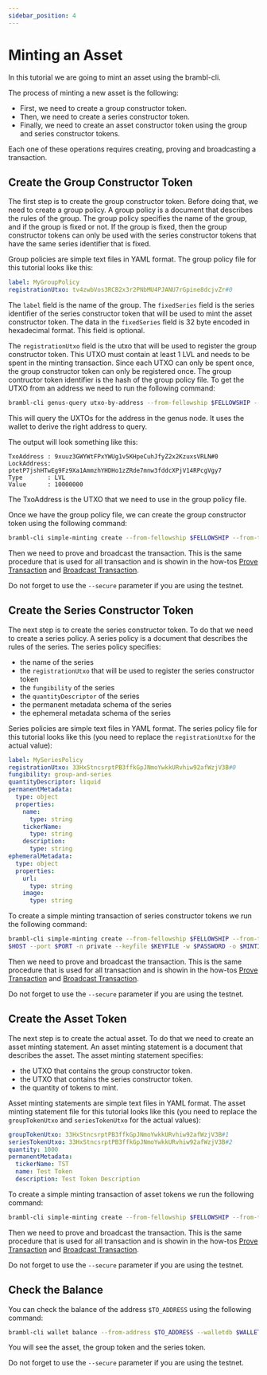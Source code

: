 ```yaml
---
sidebar_position: 4
---
```


# Minting an Asset

In this tutorial we are going to mint an asset using the brambl-cli.

The process of minting a new asset is the following:

- First, we need to create a group constructor token.
- Then, we need to create a series constructor token.
- Finally, we need to create an asset constructor token using the group and series constructor tokens.

Each one of these operations requires creating, proving and broadcasting 
a transaction.

## Create the Group Constructor Token

The first step is to create the group constructor token. Before doing that,
we need to create a group policy. A group policy is a document that describes
the rules of the group. The group policy specifies the name of the group, and 
if the group is fixed or not. If the group is fixed, then the group constructor
tokens can only be used with the series constructor tokens that have the same
series identifier that is fixed.

Group policies are simple text files in YAML format. The group policy file
for this tutorial looks like this:

```yaml
label: MyGroupPolicy
registrationUtxo: tv4zwbVos3RCB2x3r2PNbMU4PJANU7rGpine8dcjvZr#0
```

The `label` field is the name of the group. The `fixedSeries` field is the
series identifier of the series constructor token that will be used to mint
the asset constructor token. The data in the `fixedSeries` field is
32 byte encoded in hexadecimal format. This field is optional.

The `registrationUtxo` field is the utxo that will be used to register the
group constructor token. This UTXO must contain at least 1 LVL and needs to
be spent in the minting transaction. Since each UTXO can only be spent once,
the group constructor token can only be registered once. The group contructor
token identifier is the hash of the group policy file. To get the UTXO from an address we need to run the following command:

```bash
brambl-cli genus-query utxo-by-address --from-fellowship $FELLOWSHIP --from-template $LOCK_TEMPLATE -h $HOST --port $PORT --walletdb $WALLET
```

This will query the UXTOs for the address in the genus node. It uses the wallet to derive the right address to query.

The output will look something like this:

```
TxoAddress : 9xuuz3GWYWtFPxYWUg1v5KHpeCuhJfyZ2x2KzuxsVRLN#0
LockAddress: ptetP7jshHTwEg9Fz9Xa1AmmzhYHDHo1zZRde7mnw3fddcXPjV14RPcgVgy7
Type       : LVL
Value      : 10000000
```

The TxoAddress is the UTXO that we need to use in the group policy file.

Once we have the group policy file, we can create the group constructor token
using the following command:

```bash
brambl-cli simple-minting create --from-fellowship $FELLOWSHIP --from-template $LOCK_TEMPLATE  -h $HOST --port $PORT -n private --keyfile $KEYFILE -w $PASSWORD -o $MINTING_TX -i $GROUP_POLICY  -a $AMOUNT_TOKENS_TO_MINT --fee $FEE_AMOUNT --walletdb $WALLET_DB --mint-token group
```

Then we need to prove and broadcast the transaction. This is the same procedure
that is used for all transaction and is showin in the how-tos [Prove Transaction](/docs/current/how-tos/prove-simple-tx) and [Broadcast Transaction](/docs/current/how-tos/broadcast-tx).

Do not forget to use the `--secure` parameter if you are using the testnet.

## Create the Series Constructor Token

The next step is to create the series constructor token. To do that we need
to create a series policy. A series policy is a document that describes the
rules of the series. The series policy specifies:

- the name of the series
- the `registrationUtxo` that will be used to register the series constructor token
- the `fungibility` of the series
- the `quantityDescriptor` of the series
- the permanent metadata schema of the series
- the ephemeral metadata schema of the series

Series policies are simple text files in YAML format. The series policy file
for this tutorial looks like this (you need to replace the `registrationUtxo`
for the actual value):

```yaml
label: MySeriesPolicy
registrationUtxo: 33HxStncsrptPB3ffkGpJNmoYwkkURvhiw92afWzjV3B#0
fungibility: group-and-series
quantityDescriptor: liquid
permanentMetadata:
  type: object
  properties:
    name:
      type: string
    tickerName:
      type: string
    description:
      type: string
ephemeralMetadata:
  type: object
  properties:
    url:
      type: string
    image:
      type: string
```

To create a simple minting transaction of series constructor tokens we run the 
following command:

```bash
brambl-cli simple-minting create --from-fellowship $FELLOWSHIP --from-template $LOCK_TEMPLATE  -h 
$HOST --port $PORT -n private --keyfile $KEYFILE -w $PASSWORD -o $MINTING_TX -i $SERIES_POLICY  -a $AMOUNT_TOKENS_TO_MINT --fee $FEE_AMOUNT --walletdb $WALLET_DB --mint-token series
```

Then we need to prove and broadcast the transaction. This is the same procedure
that is used for all transaction and is showin in the how-tos [Prove Transaction](/docs/current/how-tos/prove-simple-tx) and [Broadcast Transaction](/docs/current/how-tos/broadcast-tx).

Do not forget to use the `--secure` parameter if you are using the testnet.

## Create the Asset Token

The next step is to create the actual asset. To do that we need to create an
asset minting statement. An asset minting statement is a document that describes
the asset. The asset minting statement specifies:

- the UTXO that contains the group constructor token.
- the UTXO that contains the series constructor token.
- the quantity of tokens to mint.

Asset minting statements are simple text files in YAML format. The asset minting
statement file for this tutorial looks like this (you need to replace the `groupTokenUtxo` and `seriesTokenUtxo` for the actual values):

```yaml
groupTokenUtxo: 33HxStncsrptPB3ffkGpJNmoYwkkURvhiw92afWzjV3B#1
seriesTokenUtxo: 33HxStncsrptPB3ffkGpJNmoYwkkURvhiw92afWzjV3B#2
quantity: 1000
permanentMetadata:
  tickerName: TST
  name: Test Token
  description: Test Token Description
```

To create a simple minting transaction of asset tokens we run the following
command:

```bash
brambl-cli simple-minting create --from-fellowship $FELLOWSHIP --from-template $LOCK_TEMPLATE  -h $HOST --port $PORT -n private --keyfile $KEYFILE -w $PASSWORD -o $MINTING_TX -i $AMS --fee $FEE_AMOUNT --walletdb $WALLET_DB --mint-token asset --commitment $COMMITMENT --ephemeralMetadata $EPHEMERAL_METADATA_FILE
```


Then we need to prove and broadcast the transaction. This is the same procedure
that is used for all transaction and is showin in the how-tos [Prove Transaction](/docs/current/how-tos/prove-simple-tx) and [Broadcast Transaction](/docs/current/how-tos/broadcast-tx).

Do not forget to use the `--secure` parameter if you are using the testnet.

## Check the Balance

You can check the balance of the address `$TO_ADDRESS` using the following command:

```bash
brambl-cli wallet balance --from-address $TO_ADDRESS --walletdb $WALLET_DB --host $HOST --port $PORT
```

You will see the asset, the group token and the series token.

Do not forget to use the `--secure` parameter if you are using the testnet.
